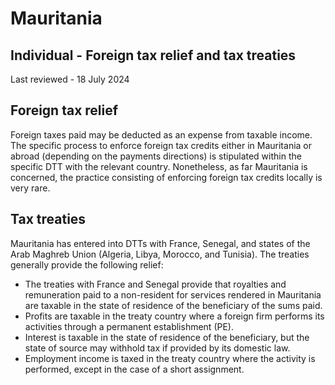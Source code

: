 # Mauritania
## Individual - Foreign tax relief and tax treaties
Last reviewed - 18 July 2024
## Foreign tax relief
Foreign taxes paid may be deducted as an expense from taxable income.
The specific process to enforce foreign tax credits either in Mauritania or abroad (depending on the payments directions) is stipulated within the specific DTT with the relevant country. Nonetheless, as far Mauritania is concerned, the practice consisting of enforcing foreign tax credits locally is very rare.
## Tax treaties
Mauritania has entered into DTTs with France, Senegal, and states of the Arab Maghreb Union (Algeria, Libya, Morocco, and Tunisia).
The treaties generally provide the following relief:
  * The treaties with France and Senegal provide that royalties and remuneration paid to a non-resident for services rendered in Mauritania are taxable in the state of residence of the beneficiary of the sums paid.
  * Profits are taxable in the treaty country where a foreign firm performs its activities through a permanent establishment (PE).
  * Interest is taxable in the state of residence of the beneficiary, but the state of source may withhold tax if provided by its domestic law.
  * Employment income is taxed in the treaty country where the activity is performed, except in the case of a short assignment.


